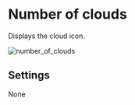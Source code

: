 # Number of clouds
Displays the cloud icon.

![number_of_clouds]( /images/ui/widgets/num_of_clouds.png )


## Settings

None
